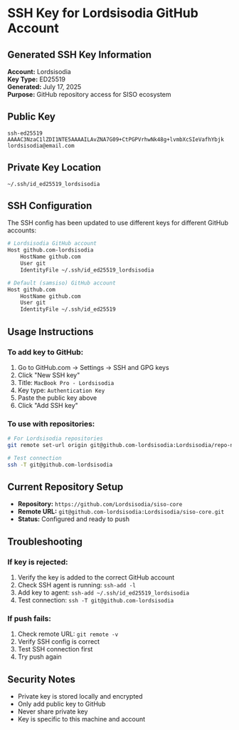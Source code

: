 # SSH Key for Lordsisodia GitHub Account

## Generated SSH Key Information

**Account:** Lordsisodia  
**Key Type:** ED25519  
**Generated:** July 17, 2025  
**Purpose:** GitHub repository access for SISO ecosystem

## Public Key
```
ssh-ed25519 AAAAC3NzaC1lZDI1NTE5AAAAILAvZNA7G09+CtPGPVrhwNk48g+lvmbXcSIeVafhYbjk lordsisodia@email.com
```

## Private Key Location
```
~/.ssh/id_ed25519_lordsisodia
```

## SSH Configuration
The SSH config has been updated to use different keys for different GitHub accounts:

```bash
# Lordsisodia GitHub account
Host github.com-lordsisodia
    HostName github.com
    User git
    IdentityFile ~/.ssh/id_ed25519_lordsisodia

# Default (samsiso) GitHub account  
Host github.com
    HostName github.com
    User git
    IdentityFile ~/.ssh/id_ed25519
```

## Usage Instructions

### To add key to GitHub:
1. Go to GitHub.com → Settings → SSH and GPG keys
2. Click "New SSH key"
3. Title: `MacBook Pro - Lordsisodia`
4. Key type: `Authentication Key`
5. Paste the public key above
6. Click "Add SSH key"

### To use with repositories:
```bash
# For Lordsisodia repositories
git remote set-url origin git@github.com-lordsisodia:Lordsisodia/repo-name.git

# Test connection
ssh -T git@github.com-lordsisodia
```

## Current Repository Setup
- **Repository:** `https://github.com/Lordsisodia/siso-core`
- **Remote URL:** `git@github.com-lordsisodia:Lordsisodia/siso-core.git`
- **Status:** Configured and ready to push

## Troubleshooting

### If key is rejected:
1. Verify the key is added to the correct GitHub account
2. Check SSH agent is running: `ssh-add -l`
3. Add key to agent: `ssh-add ~/.ssh/id_ed25519_lordsisodia`
4. Test connection: `ssh -T git@github.com-lordsisodia`

### If push fails:
1. Check remote URL: `git remote -v`
2. Verify SSH config is correct
3. Test SSH connection first
4. Try push again

## Security Notes
- Private key is stored locally and encrypted
- Only add public key to GitHub
- Never share private key
- Key is specific to this machine and account